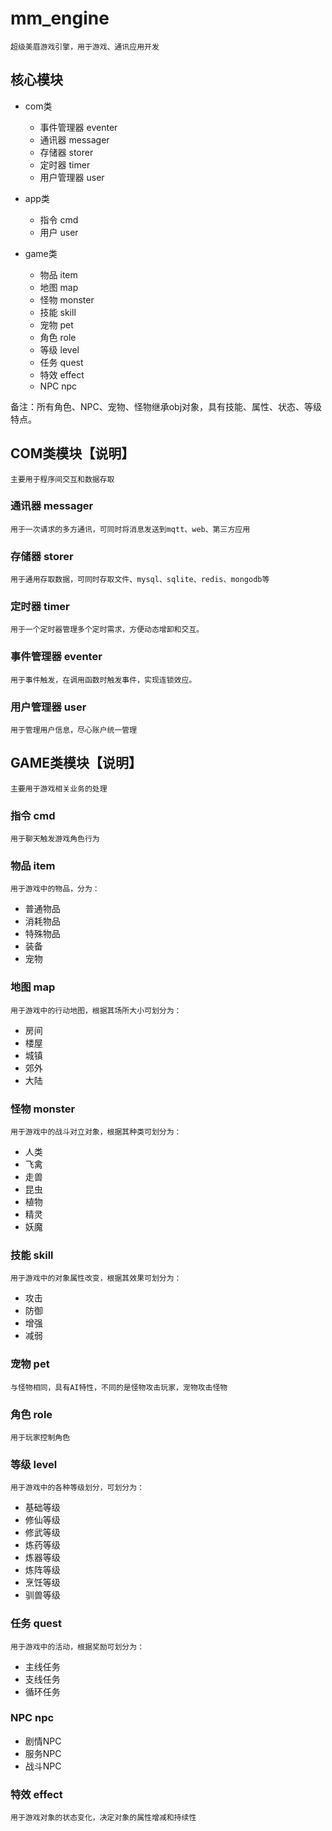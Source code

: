 # mm_engine
	超级美眉游戏引擎，用于游戏、通讯应用开发

## 核心模块
+ com类
	+ 事件管理器 eventer
	+ 通讯器 messager
	+ 存储器 storer
	+ 定时器 timer
	+ 用户管理器 user

+ app类
	+ 指令 cmd
	+ 用户 user

+ game类
	+ 物品 item
	+ 地图 map
	+ 怪物 monster
	+ 技能 skill
	+ 宠物 pet
	+ 角色 role
	+ 等级 level
	+ 任务 quest
	+ 特效 effect
	+ NPC npc

备注：所有角色、NPC、宠物、怪物继承obj对象，具有技能、属性、状态、等级特点。


## COM类模块【说明】
	主要用于程序间交互和数据存取
	
### 通讯器 messager
	用于一次请求的多方通讯，可同时将消息发送到mqtt、web、第三方应用

### 存储器 storer
	用于通用存取数据，可同时存取文件、mysql、sqlite、redis、mongodb等
	
### 定时器 timer
	用于一个定时器管理多个定时需求，方便动态增卸和交互。
	
### 事件管理器 eventer
	用于事件触发，在调用函数时触发事件，实现连锁效应。
	
### 用户管理器 user
	用于管理用户信息，尽心账户统一管理


## GAME类模块【说明】
	主要用于游戏相关业务的处理
	
### 指令 cmd
	用于聊天触发游戏角色行为
	
### 物品 item
	用于游戏中的物品，分为：
+ 普通物品
+ 消耗物品
+ 特殊物品
+ 装备
+ 宠物
	
### 地图 map
	用于游戏中的行动地图，根据其场所大小可划分为：
+ 房间
+ 楼屋
+ 城镇
+ 郊外
+ 大陆

### 怪物 monster
	用于游戏中的战斗对立对象，根据其种类可划分为：
+ 人类
+ 飞禽
+ 走兽
+ 昆虫
+ 植物
+ 精灵
+ 妖魔

### 技能 skill
	用于游戏中的对象属性改变，根据其效果可划分为：
+ 攻击
+ 防御
+ 增强
+ 减弱

### 宠物 pet
	与怪物相同，具有AI特性，不同的是怪物攻击玩家，宠物攻击怪物
	
### 角色 role
	用于玩家控制角色
	
### 等级 level
	用于游戏中的各种等级划分，可划分为：
+ 基础等级
+ 修仙等级
+ 修武等级
+ 炼药等级
+ 炼器等级
+ 炼阵等级
+ 烹饪等级
+ 驯兽等级

### 任务 quest
	用于游戏中的活动，根据奖励可划分为：
+ 主线任务
+ 支线任务
+ 循环任务

### NPC npc
+ 剧情NPC
+ 服务NPC
+ 战斗NPC

### 特效 effect
	用于游戏对象的状态变化，决定对象的属性增减和持续性